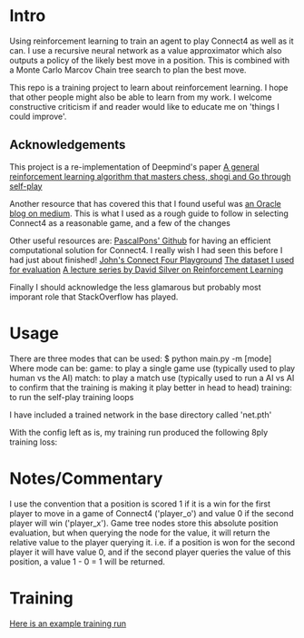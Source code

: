 # Intro
Using reinforcement learning to train an agent to play Connect4 as well as it can. I use a recursive neural network as a value approximator which also outputs a policy of the likely best move in a position. This is combined with a Monte Carlo Marcov Chain tree search to plan the best move.

This repo is a training project to learn about reinforcement learning. I hope that other people might also be able to learn from my work. I welcome constructive criticism if and reader would like to educate me on 'things I could improve'.

## Acknowledgements
This project is a re-implementation of Deepmind's paper [A general reinforcement learning algorithm that
masters chess, shogi and Go through self-play](https://deepmind.com/documents/260/alphazero_preprint.pdf)

Another resource that has covered this that I found useful was [an Oracle blog on medium](https://medium.com/oracledevs/lessons-from-implementing-alphazero-7e36e9054191). This is what I used as a rough guide to follow in selecting Connect4 as a reasonable game, and a few of the changes

Other useful resources are:
[PascalPons' Github](https://github.com/PascalPons/connect4/tree/a0fcfe9e4eacd6194da8ae138a8e554f381be9e0) for having an efficient computational solution for Connect4. I really wish I had seen this before I had just about finished!
[John's Connect Four Playground](https://tromp.github.io/c4/c4.html)
[The dataset I used for evaluation](http://archive.ics.uci.edu/ml/datasets/connect-4)
[A lecture series by David Silver on Reinforcement Learning](http://www0.cs.ucl.ac.uk/staff/d.silver/web/Teaching.html)

Finally I should acknowledge the less glamarous but probably most imporant role that StackOverflow has played.

# Usage
There are three modes that can be used:
$ python main.py -m [mode]
Where mode can be:
game: to play a single game use (typically used to play human vs the AI)
match: to play a match use (typically used to run a AI vs AI to confirm that the training is making it play better in head to head)
training: to run the self-play training loops

I have included a trained network in the base directory called 'net.pth'

With the config left as is, my training run produced the following 8ply training loss:

# Notes/Commentary

I use the convention that a position is scored 1 if it is a win for the first player to move in a game of Connect4 ('player_o') and value 0 if the second player will win ('player_x'). Game tree nodes store this absolute position evaluation, but when querying the node for the value, it will return the relative value to the player querying it. i.e. if a position is won for the second player it will have value 0, and if the second player queries the value of this position, a value 1 - 0 = 1 will be returned.

# Training

[Here is an example training run](./example_training.pdf)
